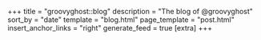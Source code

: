 +++
title = "groovyghost::blog"
description = "The blog of @groovyghost"
sort_by = "date"
template = "blog.html"
page_template = "post.html"
insert_anchor_links = "right"
generate_feed = true
[extra]
+++
